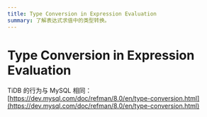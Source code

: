 ```yaml
---
title: Type Conversion in Expression Evaluation
summary: 了解表达式求值中的类型转换。
---
```


# Type Conversion in Expression Evaluation

TiDB 的行为与 MySQL 相同：[https://dev.mysql.com/doc/refman/8.0/en/type-conversion.html](https://dev.mysql.com/doc/refman/8.0/en/type-conversion.html)